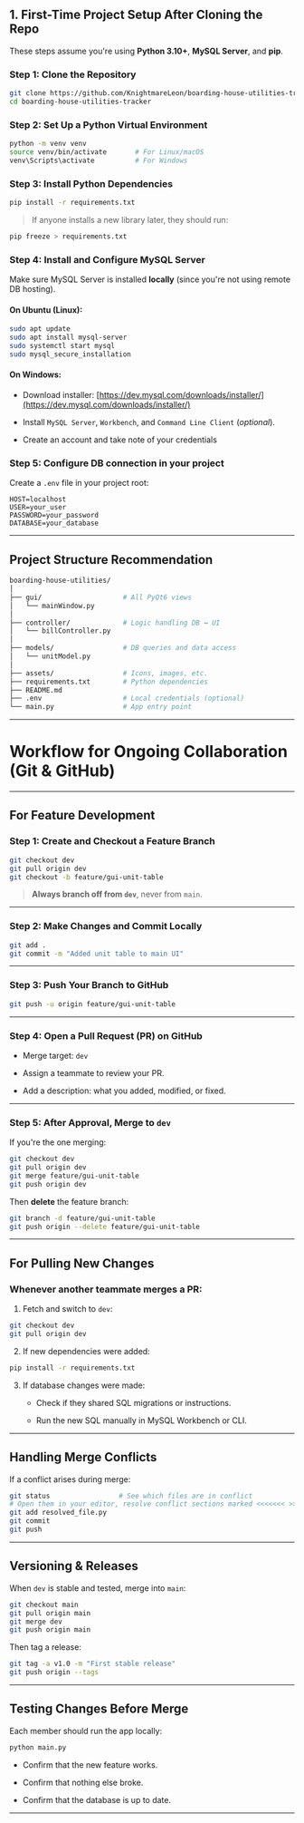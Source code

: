 ## 1. First-Time Project Setup After Cloning the Repo

These steps assume you're using **Python 3.10+**, **MySQL Server**, and **pip**.

### Step 1: Clone the Repository

```bash
git clone https://github.com/KnightmareLeon/boarding-house-utilities-tracker.git
cd boarding-house-utilities-tracker
```

### Step 2: Set Up a Python Virtual Environment

```bash
python -m venv venv
source venv/bin/activate       # For Linux/macOS
venv\Scripts\activate          # For Windows
```

### Step 3: Install Python Dependencies

```bash
pip install -r requirements.txt
```

> If anyone installs a new library later, they should run:

```bash
pip freeze > requirements.txt
```

### Step 4: Install and Configure MySQL Server

Make sure MySQL Server is installed **locally** (since you're not using remote DB hosting).

#### On Ubuntu (Linux):

```bash
sudo apt update
sudo apt install mysql-server
sudo systemctl start mysql
sudo mysql_secure_installation
```

#### On Windows:

- Download installer: [https://dev.mysql.com/downloads/installer/](https://dev.mysql.com/downloads/installer/)
    
- Install `MySQL Server`, `Workbench`, and `Command Line Client` (*optional*).
    
- Create an account and take note of your credentials

### Step 5: **Configure DB connection in your project**  

Create a `.env` file in your project root:

```env
HOST=localhost
USER=your_user
PASSWORD=your_password
DATABASE=your_database
```


---

## Project Structure Recommendation

```bash
boarding-house-utilities/
│
├── gui/                    # All PyQt6 views
│   └── mainWindow.py
│
├── controller/             # Logic handling DB ↔ UI
│   └── billController.py
│
├── models/                 # DB queries and data access
│   └── unitModel.py
│
├── assets/                 # Icons, images, etc.
├── requirements.txt        # Python dependencies
├── README.md
├── .env                    # Local credentials (optional)
└── main.py                 # App entry point
```

---

# Workflow for Ongoing Collaboration (Git & GitHub)

---

## For Feature Development

### Step 1: Create and Checkout a Feature Branch

```bash
git checkout dev
git pull origin dev
git checkout -b feature/gui-unit-table
```

> **Always branch off from `dev`**, never from `main`.

---

### Step 2: Make Changes and Commit Locally

```bash
git add .
git commit -m "Added unit table to main UI"
```

---

### Step 3: Push Your Branch to GitHub

```bash
git push -u origin feature/gui-unit-table
```

---

### Step 4: Open a Pull Request (PR) on GitHub

- Merge target: `dev`
    
- Assign a teammate to review your PR.
    
- Add a description: what you added, modified, or fixed.
    

---

### Step 5: After Approval, Merge to `dev`

If you're the one merging:

```bash
git checkout dev
git pull origin dev
git merge feature/gui-unit-table
git push origin dev
```

Then **delete** the feature branch:

```bash
git branch -d feature/gui-unit-table
git push origin --delete feature/gui-unit-table
```

---

## For Pulling New Changes

### Whenever another teammate merges a PR:

1. Fetch and switch to `dev`:
    

```bash
git checkout dev
git pull origin dev
```

2. If new dependencies were added:
    

```bash
pip install -r requirements.txt
```

3. If database changes were made:
    
    - Check if they shared SQL migrations or instructions.
        
    - Run the new SQL manually in MySQL Workbench or CLI.
        

---

## Handling Merge Conflicts

If a conflict arises during merge:

```bash
git status                 # See which files are in conflict
# Open them in your editor, resolve conflict sections marked <<<<<<< >>>>>>.
git add resolved_file.py
git commit
git push
```

---

## Versioning & Releases

When `dev` is stable and tested, merge into `main`:

```bash
git checkout main
git pull origin main
git merge dev
git push origin main
```

Then tag a release:

```bash
git tag -a v1.0 -m "First stable release"
git push origin --tags
```

---

## Testing Changes Before Merge

Each member should run the app locally:

```bash
python main.py
```

- Confirm that the new feature works.
    
- Confirm that nothing else broke.
    
- Confirm that the database is up to date.
    

---
